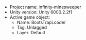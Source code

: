 <!-- UNITY CODE ASSIST INSTRUCTIONS START -->
- Project name: infinity-minesweeper
- Unity version: Unity 6000.2.2f1
- Active game object:
  - Name: BootsTrapLoader
  - Tag: Untagged
  - Layer: Default
<!-- UNITY CODE ASSIST INSTRUCTIONS END -->